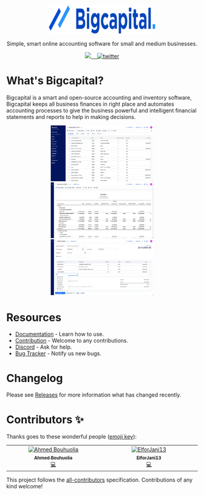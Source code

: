 <p align="center">
  <p align="center">
    <a href="https://bigcapital.ly" target="_blank">
      <img src="https://raw.githubusercontent.com/abouolia/blog/main/public/bigcapital.svg" alt="Bigcapital" width="280" height="75">
    </a>
  </p>
  <p align="center">
    Simple, smart online accounting software for small and medium businesses.
  </p>

  <p align="center">
    <a href="https://github.com/bigcapitalhq/bigcapital/commits/develop">
      <img src="https://img.shields.io/github/commit-activity/m/bigcapitalhq/bigcapital/develop" />
    </a>
    <a href="https://discord.com/invite/c8nPBJafeb">
      <img src="https://img.shields.io/discord/1066514716752625725?label=Discord" alt="" />
    </a>
    <a href="https://github.com/bigcapitalhq/bigcapital/graphs/contributors">
      <img src="https://img.shields.io/github/contributors/bigcapitalhq/bigcapital" alt="" />
    </a>
    <a href="https://github.com/bigcapitalhq/bigcapital/blob/develop/LICENSE">
      <img src="https://img.shields.io/github/license/bigcapitalhq/bigcapital" alt="" />
    </a>
    <a href="https://twitter.com/bigcapitalhq"> 
      <img src="https://img.shields.io/twitter/follow/bigcapitalhq?style=social" alt="twitter" />
    </a>
  </p>
</p>

# What's Bigcapital?

Bigcapital is a smart and open-source accounting and inventory software, Bigcapital keeps all business finances in right place and automates accounting processes to give the business powerful and intelligent financial statements and reports to help in making decisions.

<p align="center">
  <img src="https://raw.githubusercontent.com/abouolia/blog/main/public/screenshot-2.png" width="270">
  <img src="https://raw.githubusercontent.com/abouolia/blog/main/public/screenshot-1.png" width="270">
  <img src="https://raw.githubusercontent.com/abouolia/blog/main/public/screenshot-3.png" width="270">
</p>

# Resources

- [Documentation](https://docs.bigcapital.ly/) - Learn how to use.
- [Contribution](https://github.com/bigcapitalhq/bigcapital/blob/develop/CONTRIBUTING.md) - Welcome to any contributions.
- [Discord](https://discord.com/invite/c8nPBJafeb) - Ask for help.
- [Bug Tracker](https://github.com/bigcapitalhq/bigcapital/issues) - Notify us new bugs.

# Changelog

Please see [Releases](https://github.com/bigcapitalhq/bigcapital/releases) for more information what has changed recently.

# Contributors ✨

Thanks goes to these wonderful people ([emoji key](https://allcontributors.org/docs/en/emoji-key)):

<!-- ALL-CONTRIBUTORS-LIST:START - Do not remove or modify this section -->
<!-- prettier-ignore-start -->
<!-- markdownlint-disable -->
<table>
  <tbody>
    <tr>
      <td align="center" valign="top" width="14.28%"><a href="https://github.com/abouolia"><img src="https://avatars.githubusercontent.com/u/2197422?v=4?s=100" width="100px;" alt="Ahmed Bouhuolia"/><br /><sub><b>Ahmed Bouhuolia</b></sub></a><br /><a href="https://github.com/bigcapitalhq/bigcapital/commits?author=abouolia" title="Code">💻</a></td>
      <td align="center" valign="top" width="14.28%"><a href="https://github.com/elforjani13"><img src="https://avatars.githubusercontent.com/u/39470382?v=4?s=100" width="100px;" alt="ElforJani13"/><br /><sub><b>ElforJani13</b></sub></a><br /><a href="https://github.com/bigcapitalhq/bigcapital/commits?author=elforjani13" title="Code">💻</a></td>
    </tr>
  </tbody>
</table>

<!-- markdownlint-restore -->
<!-- prettier-ignore-end -->

<!-- ALL-CONTRIBUTORS-LIST:END -->

This project follows the [all-contributors](https://github.com/all-contributors/all-contributors) specification. Contributions of any kind welcome!

